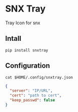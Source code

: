 # SNX Tray
Tray Icon for snx

## Intall 
``pip install snxtray``

## Configuration
`cat $HOME/.config/snxtray.json`
```json
{
  "server": "IP/URL",
  "cert": "path to cert",
  "keep_passwd": false
}
```

